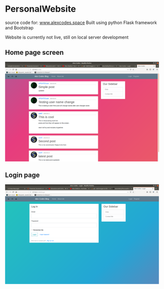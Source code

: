 # PersonalWebsite
source code for: www.alexcodes.space
Built using python Flask framework and Bootstrap

Website is currently not live, still on local server development



## Home page screen
![alt text](https://raw.githubusercontent.com/alexshelto/PersonalWebsite/master/homepage.png)



## Login page
![alt text](https://raw.githubusercontent.com/alexshelto/PersonalWebsite/master/login.png)
